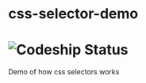 css-selector-demo  
=================
![Codeship Status](https://www.codeship.io/projects/e6193ad0-7446-0131-e950-360014433773/status)
=================

Demo of how css selectors works
